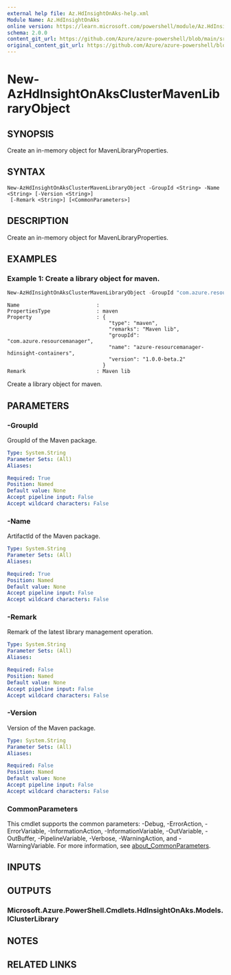 ```yaml
---
external help file: Az.HdInsightOnAks-help.xml
Module Name: Az.HdInsightOnAks
online version: https://learn.microsoft.com/powershell/module/Az.HdInsightOnAks/new-azhdinsightonaksclustermavenlibraryobject
schema: 2.0.0
content_git_url: https://github.com/Azure/azure-powershell/blob/main/src/HdInsightOnAks/HdInsightOnAks/help/New-AzHdInsightOnAksClusterMavenLibraryObject.md
original_content_git_url: https://github.com/Azure/azure-powershell/blob/main/src/HdInsightOnAks/HdInsightOnAks/help/New-AzHdInsightOnAksClusterMavenLibraryObject.md
---
```


# New-AzHdInsightOnAksClusterMavenLibraryObject

## SYNOPSIS
Create an in-memory object for MavenLibraryProperties.

## SYNTAX

```
New-AzHdInsightOnAksClusterMavenLibraryObject -GroupId <String> -Name <String> [-Version <String>]
 [-Remark <String>] [<CommonParameters>]
```

## DESCRIPTION
Create an in-memory object for MavenLibraryProperties.

## EXAMPLES

### Example 1: Create a library object for maven.
```powershell
New-AzHdInsightOnAksClusterMavenLibraryObject -GroupId "com.azure.resourcemanager" -Name "azure-resourcemanager-hdinsight-containers" -Version "1.0.0-beta.2" -Remark "Maven lib"
```

```output
Name                         : 
PropertiesType               : maven
Property                     : {
                                 "type": "maven",
                                 "remarks": "Maven lib",
                                 "groupId": "com.azure.resourcemanager",
                                 "name": "azure-resourcemanager-hdinsight-containers",
                                 "version": "1.0.0-beta.2"
                               }
Remark                       : Maven lib
```

Create a library object for maven.

## PARAMETERS

### -GroupId
GroupId of the Maven package.

```yaml
Type: System.String
Parameter Sets: (All)
Aliases:

Required: True
Position: Named
Default value: None
Accept pipeline input: False
Accept wildcard characters: False
```

### -Name
ArtifactId of the Maven package.

```yaml
Type: System.String
Parameter Sets: (All)
Aliases:

Required: True
Position: Named
Default value: None
Accept pipeline input: False
Accept wildcard characters: False
```

### -Remark
Remark of the latest library management operation.

```yaml
Type: System.String
Parameter Sets: (All)
Aliases:

Required: False
Position: Named
Default value: None
Accept pipeline input: False
Accept wildcard characters: False
```

### -Version
Version of the Maven package.

```yaml
Type: System.String
Parameter Sets: (All)
Aliases:

Required: False
Position: Named
Default value: None
Accept pipeline input: False
Accept wildcard characters: False
```

### CommonParameters
This cmdlet supports the common parameters: -Debug, -ErrorAction, -ErrorVariable, -InformationAction, -InformationVariable, -OutVariable, -OutBuffer, -PipelineVariable, -Verbose, -WarningAction, and -WarningVariable. For more information, see [about_CommonParameters](http://go.microsoft.com/fwlink/?LinkID=113216).

## INPUTS

## OUTPUTS

### Microsoft.Azure.PowerShell.Cmdlets.HdInsightOnAks.Models.IClusterLibrary

## NOTES

## RELATED LINKS

